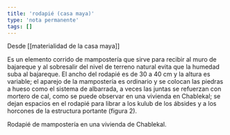 ```yaml
---
title: 'rodapié (casa maya)'
type: 'nota permanente'
tags: []
---
```


Desde [[materialidad de la casa maya]]

Es un elemento corrido de mampostería que sirve para recibir al muro de bajareque y al sobresalir del nivel de terreno natural evita que la humedad suba al bajareque. El ancho del rodapié es de 30 a 40 cm y la altura es variable; el aparejo de la mampostería es ordinario y se colocan las piedras a hueso como el sistema de albarrada, a veces las juntas se refuerzan con mortero de cal, como se puede observar en una vivienda en Chablekal; se dejan espacios en el rodapié para librar a los kulub de los ábsides y a los horcones de la estructura portante (figura 2).

Rodapié de mampostería en una vivienda de Chablekal.